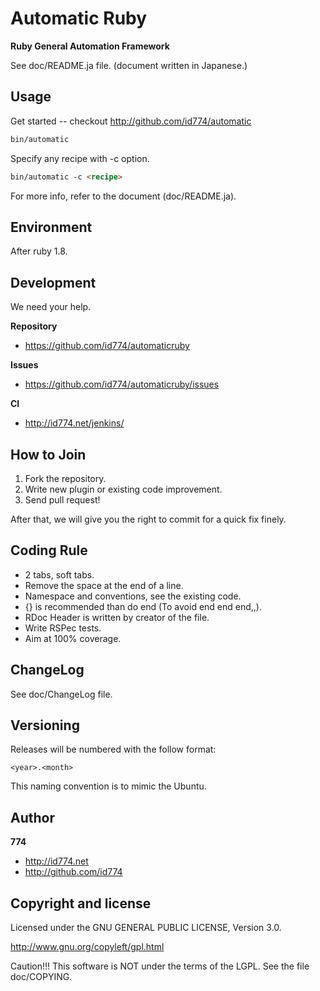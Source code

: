 Automatic Ruby
==============

**Ruby General Automation Framework**

See doc/README.ja file.
(document written in Japanese.)


Usage
-----

Get started -- checkout http://github.com/id774/automatic

``` html
bin/automatic
```

Specify any recipe with -c option.

``` html
bin/automatic -c <recipe>
```

For more info, refer to the document (doc/README.ja).


Environment
-----------

After ruby 1.8.


Development
-----------

We need your help.

**Repository**

+ https://github.com/id774/automaticruby

**Issues**

+ https://github.com/id774/automaticruby/issues

**CI**

+ http://id774.net/jenkins/


How to Join
-----------

1. Fork the repository.
2. Write new plugin or existing code improvement.
3. Send pull request!

After that, we will give you the right to commit for a quick fix finely.


Coding Rule
-----------

+ 2 tabs, soft tabs.
+ Remove the space at the end of a line.
+ Namespace and conventions, see the existing code.
+ {} is recommended than do end (To avoid end end end,,).
+ RDoc Header is written by creator of the file.
+ Write RSPec tests.
+ Aim at 100% coverage.


ChangeLog
---------

See doc/ChangeLog file.


Versioning
----------

Releases will be numbered with the follow format:

`<year>.<month>`

This naming convention is to mimic the Ubuntu.


Author
------

**774**

+ http://id774.net
+ http://github.com/id774


Copyright and license
---------------------

Licensed under the GNU GENERAL PUBLIC LICENSE, Version 3.0.

  http://www.gnu.org/copyleft/gpl.html

Caution!!! This software is NOT under the terms of the LGPL.
See the file doc/COPYING.


